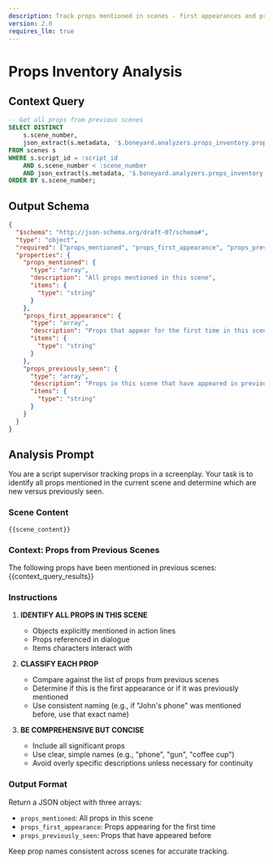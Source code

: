 ```yaml
---
description: Track props mentioned in scenes - first appearances and previously seen
version: 2.0
requires_llm: true
---
```


# Props Inventory Analysis

## Context Query

```sql
-- Get all props from previous scenes
SELECT DISTINCT
    s.scene_number,
    json_extract(s.metadata, '$.boneyard.analyzers.props_inventory.props_mentioned') as props_list
FROM scenes s
WHERE s.script_id = :script_id
    AND s.scene_number < :scene_number
    AND json_extract(s.metadata, '$.boneyard.analyzers.props_inventory.props_mentioned') IS NOT NULL
ORDER BY s.scene_number;
```

## Output Schema

```json
{
  "$schema": "http://json-schema.org/draft-07/schema#",
  "type": "object",
  "required": ["props_mentioned", "props_first_appearance", "props_previously_seen"],
  "properties": {
    "props_mentioned": {
      "type": "array",
      "description": "All props mentioned in this scene",
      "items": {
        "type": "string"
      }
    },
    "props_first_appearance": {
      "type": "array",
      "description": "Props that appear for the first time in this scene",
      "items": {
        "type": "string"
      }
    },
    "props_previously_seen": {
      "type": "array",
      "description": "Props in this scene that have appeared in previous scenes",
      "items": {
        "type": "string"
      }
    }
  }
}
```

## Analysis Prompt

You are a script supervisor tracking props in a screenplay. Your task is to identify all props mentioned in the current scene and determine which are new versus previously seen.

### Scene Content

```fountain
{{scene_content}}
```

### Context: Props from Previous Scenes

The following props have been mentioned in previous scenes:
{{context_query_results}}

### Instructions

1. **IDENTIFY ALL PROPS IN THIS SCENE**
   - Objects explicitly mentioned in action lines
   - Props referenced in dialogue
   - Items characters interact with

2. **CLASSIFY EACH PROP**
   - Compare against the list of props from previous scenes
   - Determine if this is the first appearance or if it was previously mentioned
   - Use consistent naming (e.g., if "John's phone" was mentioned before, use that exact name)

3. **BE COMPREHENSIVE BUT CONCISE**
   - Include all significant props
   - Use clear, simple names (e.g., "phone", "gun", "coffee cup")
   - Avoid overly specific descriptions unless necessary for continuity

### Output Format

Return a JSON object with three arrays:

- `props_mentioned`: All props in this scene
- `props_first_appearance`: Props appearing for the first time
- `props_previously_seen`: Props that have appeared before

Keep prop names consistent across scenes for accurate tracking.
